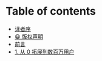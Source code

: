 # Table of contents

* [译者序](README.md)
* [😀 版权声明](qian-yan.md)
* [前言](<qian-yan (1).md>)
* [1. 从 0 拓展到数百万用户](1.-cong-0-tuo-zhan-dao-shu-bai-wan-yong-hu.md)
